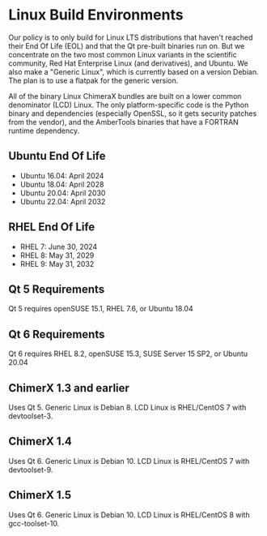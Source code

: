 Linux Build Environments
========================

Our policy is to only build for Linux LTS distributions that haven't
reached their End Of Life (EOL) and that the Qt pre-built binaries
run on.  But we concentrate on the two most common Linux variants in
the scientific community, Red Hat Enterprise Linux (and derivatives),
and Ubuntu.  We also make a "Generic Linux", which is currently based on
a version Debian.  The plan is to use a flatpak for the generic version.

All of the binary Linux ChimeraX bundles are built on a lower common
denominator (LCD) Linux.  The only platform-specific code is the Python
binary and dependencies (especially OpenSSL, so it gets security patches
from the vendor), and the AmberTools binaries that have a FORTRAN runtime
dependency.


Ubuntu End Of Life
-------------------

* Ubuntu 16.04: April 2024
* Ubuntu 18.04: April 2028
* Ubuntu 20.04: April 2030
* Ubuntu 22.04: April 2032


RHEL End Of Life
----------------

* RHEL 7: June 30, 2024
* RHEL 8: May 31, 2029
* RHEL 9: May 31, 2032


Qt 5 Requirements
-----------------

Qt 5 requires openSUSE 15.1, RHEL 7.6, or Ubuntu 18.04


Qt 6 Requirements
-----------------

Qt 6 requires RHEL 8.2, openSUSE 15.3, SUSE Server 15 SP2, or Ubuntu 20.04


ChimerX 1.3 and earlier
-----------------------

Uses Qt 5.  Generic Linux is Debian 8.  LCD Linux is RHEL/CentOS 7
with devtoolset-3.

ChimerX 1.4
-----------

Uses Qt 6.  Generic Linux is Debian 10.  LCD Linux is RHEL/CentOS 7
with devtoolset-9.

ChimerX 1.5
-----------

Uses Qt 6.  Generic Linux is Debian 10.  LCD Linux is RHEL/CentOS 8
with gcc-toolset-10.
